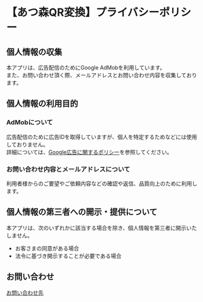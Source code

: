 # 【あつ森QR変換】プライバシーポリシー
## 個人情報の収集
本アプリは、広告配信のためにGoogle AdMobを利用しています。  
また、お問い合わせ頂く際、メールアドレスとお問い合わせ内容を収集しております。  

## 個人情報の利用目的
### AdMobについて
広告配信のために広告IDを取得していますが、個人を特定するためなどには使用しておりません。  
詳細については、[Google広告に関するポリシー](https://policies.google.com/technologies/ads?hl=ja)を参照してください。  
 
### お問い合わせ内容とメールアドレスについて
利用者様からのご要望やご依頼内容などの確認や返信、品質向上のために利用します。

## 個人情報の第三者への開示・提供について
本アプリは、次のいずれかに該当する場合を除き、個人情報を第三者に開示いたしません。
- お客さまの同意がある場合
- 法令に基づき開示することが必要である場合

## お問い合わせ
[お問い合わせ先](https://forms.gle/uDJP6UaJmPJA45ov9)
